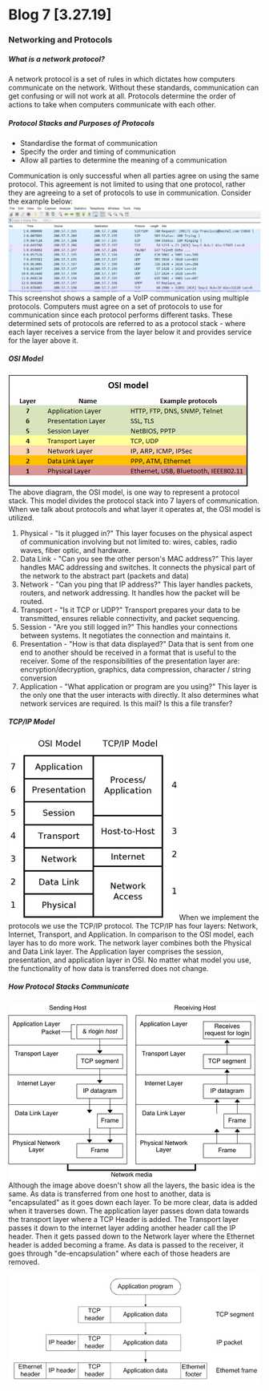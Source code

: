 
# Blog 7 [3.27.19]

### Networking and Protocols
##### What is a network protocol?
A network protocol is a set of rules in which dictates how computers communicate on the network. Without these standards, communication can get confusing or will not work at all. Protocols determine the order of actions to take when computers communicate with each other. 
##### Protocol Stacks and Purposes of Protocols
- Standardise the format of communication
- Specify the order and timing of communication
- Allow all parties to determine the meaning of a communication

Communication is only successful when all parties agree on using the same protocol. This agreement is not limited to using that one protocol, rather they are agreeing to a set of protocols to use in communication. Consider the example below:
![Wireshark-Sample](https://raw.githubusercontent.com/cacaocat-syr/cacaocat-syr.github.io/master/Images/Networking-WiresharkSample.png)This screenshot shows a sample of a VoIP communication using multiple protocols. Computers must agree on a set of protocols to use for communication since each protocol performs different tasks. These determined sets of protocols are referred to as a protocol stack - where each layer receives a service from the layer below it and provides service for the layer above it.
##### OSI Model
![OSI](https://raw.githubusercontent.com/cacaocat-syr/cacaocat-syr.github.io/master/Images/Networking-OSI.png)
The above diagram, the OSI model, is one way to represent a protocol stack. This model divides the protocol stack into 7 layers of communication. When we talk about protocols and what layer it operates at, the OSI model is utilized. 

1. Physical - "Is it plugged in?" This layer focuses on the physical aspect of communication involving but not limited to: wires, cables, radio waves, fiber optic, and hardware.
2. Data Link - "Can you see the other person's MAC address?" This layer handles MAC addressing and switches. It connects the physical part of the network to the abstract part (packets and data)
3. Network - "Can you ping that IP address?" This layer handles packets, routers, and network addressing. It handles how the packet will be routed.
4. Transport - "Is it TCP or UDP?" Transport prepares your data to be transmitted, ensures reliable connectivity, and packet sequencing.
5. Session - "Are you still logged in?" This handles your connections between systems. It negotiates the connection and maintains it.
6. Presentation - "How is that data displayed?" Data that is sent from one end to another should be received in a format that is useful to the receiver. Some of the responsibilities of the presentation layer are: encryption/decryption, graphics, data compression, character / string conversion
7. Application - "What application or program are you using?" This layer is the only one that the user interacts with directly. It also determines what network services are required. Is this mail? Is this a file transfer? 

##### TCP/IP Model 
![TCP/IP](https://raw.githubusercontent.com/cacaocat-syr/cacaocat-syr.github.io/master/Images/Networking-TCPIP.png)When we implement the protocols we use the TCP/IP protocol. The TCP/IP has four layers: Network, Internet, Transport, and Application. In comparison to the OSI model, each layer has to do more work. The network layer combines both the Physical and Data Link layer. The Application layer comprises the session, presentation, and application layer in OSI. No matter what model you use, the functionality of how data is transferred does not change. 

##### How Protocol Stacks Communicate
![Protocol-Stack-Comms](https://raw.githubusercontent.com/cacaocat-syr/cacaocat-syr.github.io/master/Images/Network-protocolstackcomms.png)
Although the image above doesn't show all the layers, the basic idea is the same. As data is transferred from one host to another, data is "encapsulated" as it goes down each layer. To be more clear, data is added when it traverses down. The application layer passes down data towards the transport layer where a TCP Header is added. The Transport layer passes it down to the internet layer adding another header call the IP header. Then it gets passed down to the Network layer where the Ethernet header is added becoming a frame. 
As data is passed to the receiver, it goes through "de-encapsulation" where each of those headers are removed.

![encapsulation](https://raw.githubusercontent.com/cacaocat-syr/cacaocat-syr.github.io/master/Images/Networking-Encapsulation.gif)
